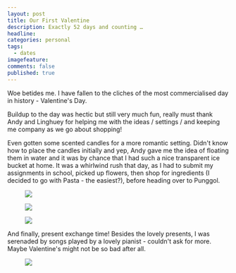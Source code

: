 ```yaml
---
layout: post
title: Our First Valentine
description: Exactly 52 days and counting … 
headline: 
categories: personal
tags:
  - dates
imagefeature: 
comments: false
published: true
---
```


Woe betides me. I have fallen to the cliches of the most commercialised day in history - Valentine's Day.

Buildup to the day was hectic but still very much fun, really must thank Andy and Linghuey for helping me with the ideas / settings / and keeping me company as we go about shopping! 

Even gotten some scented candles for a more romantic setting. Didn't know how to place the candles initially and yep, Andy gave me the idea of floating them in water and it was by chance that I had such a nice transparent ice bucket at home. It was a whirlwind rush that day, as I had to submit my assignments in school, picked up flowers, then shop for ingredients (I decided to go with Pasta - the easiest?), before heading over to Punggol. 

<figure>
	<a href="http://2.bp.blogspot.com/_m5e8Pqc8k3c/RdZJE8G66JI/AAAAAAAAAHU/VTpGh2NxvjQ/s1600/DSCF0531.jpg"><img src="http://2.bp.blogspot.com/_m5e8Pqc8k3c/RdZJE8G66JI/AAAAAAAAAHU/VTpGh2NxvjQ/s800/DSCF0531.jpg"></a>
</figure>

<figure>
	<a href="http://3.bp.blogspot.com/_m5e8Pqc8k3c/RdZGqMG66II/AAAAAAAAAHM/kFLZmcRjggo/s1600/DSCF0532.jpg"><img src="http://3.bp.blogspot.com/_m5e8Pqc8k3c/RdZGqMG66II/AAAAAAAAAHM/kFLZmcRjggo/s800/DSCF0532.jpg"></a>
</figure>

<figure>
	<a href="http://3.bp.blogspot.com/_m5e8Pqc8k3c/RdZGqMG66II/AAAAAAAAAHM/kFLZmcRjggo/s1600/DSCF0534.jpg"><img src="http://3.bp.blogspot.com/_m5e8Pqc8k3c/RdZGqMG66II/AAAAAAAAAHM/kFLZmcRjggo/s800/DSCF0534.jpg"></a>
</figure>

And finally, present exchange time! Besides the lovely presents, I was serenaded by songs played by a lovely pianist - couldn't ask for more. Maybe Valentine's might not be so bad after all.

<figure>
	<a href="http://3.bp.blogspot.com/_m5e8Pqc8k3c/RdZGqMG66II/AAAAAAAAAHM/kFLZmcRjggo/s1600/DSCF0585.jpg"><img src="http://3.bp.blogspot.com/_m5e8Pqc8k3c/RdZGqMG66II/AAAAAAAAAHM/kFLZmcRjggo/s800/DSCF0585.jpg"></a>
</figure>
